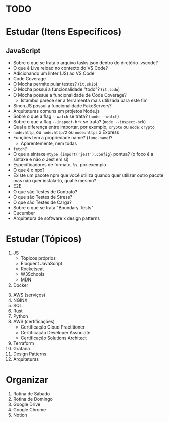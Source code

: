# TODO

# Estudar (Itens Específicos)

## JavaScript

- Sobre o que se trata o arquivo tasks.json dentro do diretório .vscode?
- O que é Live reload no contexto do VS Code?
- Adicionando um linter (JS) ao VS Code
- Code Coverage
- O Mocha permite pular testes? (`it.skip`)
- O Mocha possui a funcionalidade "todo"? (`it.todo`)
- O Mocha possue a funcionalidade de Code Coverage?
    + Istambul parece ser a ferramenta mais utilizada para este fim
- Sinon.JS possui a funcionalidade FakeServers?
- Arquiteturas comuns em projetos Node.js
- Sobre o que a flag `--watch` se trata? (`node --watch`)
- Sobre o que a flag `--inspect-brk` se trata? (`node --inspect-brk`)
- Qual a diferença entre importar, por exemplo, `crypto` ou `node:crypto`
- `node:http`, ou `node:http/2` ou `node:https` x Express
- Funções tem a propriedade name? (`func.name`)?
    + Aparentemente, nem todas
- `fetch`?
- O que a sintaxe `@type {import('jest').Config}` pontua? (o foco é a sintaxe e não o Jest em si)
- Especificadores de formato, `%s`, por exemplo
- O que é o npx?
- Existe um pacote npm que você utiliza quando quer utilizar outro pacote mas não quer instalá-lo, qual é mesmo?
- E2E
- O que são Testes de Contrato?
- O que são Testes de Stress?
- O que são Testes de Carga?
- Sobre o que se trata "Boundary Tests"
- Cucumber
- Arquitetura de software x design patterns

# Estudar (Tópicos)

1. JS
    + Tópicos próprios
    + Eloquent JavaScript
    + Rocketseat
    + W3Schools
    + MDN
2. Docker
<!--
- https://docs.docker.com/get-started/docker-overview/
- https://docs.docker.com/guides/
- https://docs.docker.com/guides/nodejs/
- https://labs.play-with-docker.com/ (Ambiente de execução)
-->
3. AWS (serviços)
4. NGINX
5. SQL
6. Rust
7. Python
8. AWS (certificações)
    - Certificação Cloud Practitioner
    - Certificação Developer Associate
    - Certificação Solutions Architect
9. Terraform
10. Grafana
11. Design Patterns
12. Arquiteturas

# Organizar

1. Rotina de Sábado
2. Rotina de Domingo
3. Google Drive
4. Google Chrome
5. Notion